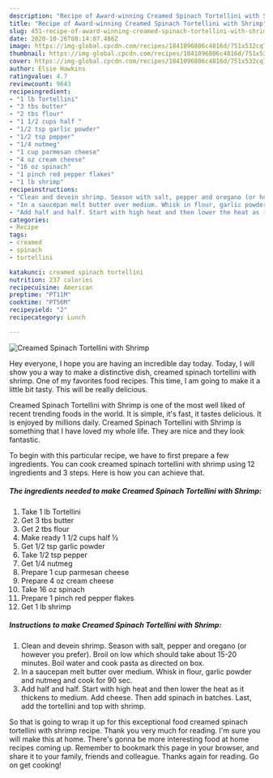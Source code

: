 ```yaml
---
description: "Recipe of Award-winning Creamed Spinach Tortellini with Shrimp"
title: "Recipe of Award-winning Creamed Spinach Tortellini with Shrimp"
slug: 451-recipe-of-award-winning-creamed-spinach-tortellini-with-shrimp
date: 2020-10-26T08:14:07.486Z
image: https://img-global.cpcdn.com/recipes/1841096806c4816d/751x532cq70/creamed-spinach-tortellini-with-shrimp-recipe-main-photo.jpg
thumbnail: https://img-global.cpcdn.com/recipes/1841096806c4816d/751x532cq70/creamed-spinach-tortellini-with-shrimp-recipe-main-photo.jpg
cover: https://img-global.cpcdn.com/recipes/1841096806c4816d/751x532cq70/creamed-spinach-tortellini-with-shrimp-recipe-main-photo.jpg
author: Elsie Hawkins
ratingvalue: 4.7
reviewcount: 9643
recipeingredient:
- "1 lb Tortellini"
- "3 tbs butter"
- "2 tbs flour"
- "1 1/2 cups half "
- "1/2 tsp garlic powder"
- "1/2 tsp pepper"
- "1/4 nutmeg"
- "1 cup parmesan cheese"
- "4 oz cream cheese"
- "16 oz spinach"
- "1 pinch red pepper flakes"
- "1 lb shrimp"
recipeinstructions:
- "Clean and devein shrimp. Season with salt, pepper and oregano (or however you prefer). Broil on low which should take about 15-20 minutes. Boil water and cook pasta as directed on box."
- "In a saucepan melt butter over medium. Whisk in flour, garlic powder and nutmeg and cook for 90 sec."
- "Add half and half. Start with high heat and then lower the heat as it thickens to medium. Add cheese. Then add spinach in batches. Last, add the tortellini and top with shrimp."
categories:
- Recipe
tags:
- creamed
- spinach
- tortellini

katakunci: creamed spinach tortellini 
nutrition: 237 calories
recipecuisine: American
preptime: "PT11M"
cooktime: "PT56M"
recipeyield: "2"
recipecategory: Lunch

---
```



![Creamed Spinach Tortellini with Shrimp](https://img-global.cpcdn.com/recipes/1841096806c4816d/751x532cq70/creamed-spinach-tortellini-with-shrimp-recipe-main-photo.jpg)

Hey everyone, I hope you are having an incredible day today. Today, I will show you a way to make a distinctive dish, creamed spinach tortellini with shrimp. One of my favorites food recipes. This time, I am going to make it a little bit tasty. This will be really delicious.



Creamed Spinach Tortellini with Shrimp is one of the most well liked of recent trending foods in the world. It is simple, it's fast, it tastes delicious. It is enjoyed by millions daily. Creamed Spinach Tortellini with Shrimp is something that I have loved my whole life. They are nice and they look fantastic.


To begin with this particular recipe, we have to first prepare a few ingredients. You can cook creamed spinach tortellini with shrimp using 12 ingredients and 3 steps. Here is how you can achieve that.

<!--inarticleads1-->

##### The ingredients needed to make Creamed Spinach Tortellini with Shrimp:

1. Take 1 lb Tortellini
1. Get 3 tbs butter
1. Get 2 tbs flour
1. Make ready 1 1/2 cups half ½
1. Get 1/2 tsp garlic powder
1. Take 1/2 tsp pepper
1. Get 1/4 nutmeg
1. Prepare 1 cup parmesan cheese
1. Prepare 4 oz cream cheese
1. Take 16 oz spinach
1. Prepare 1 pinch red pepper flakes
1. Get 1 lb shrimp




<!--inarticleads2-->

##### Instructions to make Creamed Spinach Tortellini with Shrimp:

1. Clean and devein shrimp. Season with salt, pepper and oregano (or however you prefer). Broil on low which should take about 15-20 minutes. Boil water and cook pasta as directed on box.
1. In a saucepan melt butter over medium. Whisk in flour, garlic powder and nutmeg and cook for 90 sec.
1. Add half and half. Start with high heat and then lower the heat as it thickens to medium. Add cheese. Then add spinach in batches. Last, add the tortellini and top with shrimp.




So that is going to wrap it up for this exceptional food creamed spinach tortellini with shrimp recipe. Thank you very much for reading. I'm sure you will make this at home. There's gonna be more interesting food at home recipes coming up. Remember to bookmark this page in your browser, and share it to your family, friends and colleague. Thanks again for reading. Go on get cooking!
